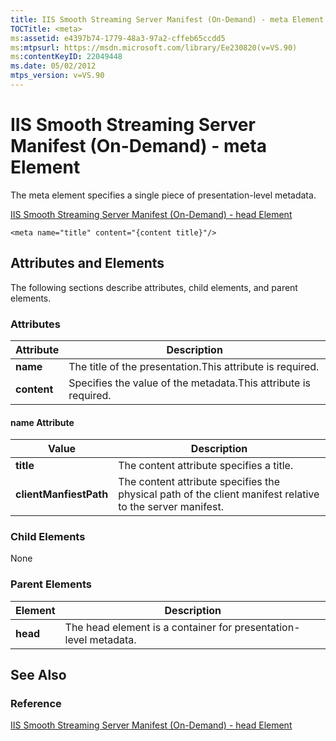```yaml
---
title: IIS Smooth Streaming Server Manifest (On-Demand) - meta Element
TOCTitle: <meta>
ms:assetid: e4397b74-1779-48a3-97a2-cffeb65ccdd5
ms:mtpsurl: https://msdn.microsoft.com/library/Ee230820(v=VS.90)
ms:contentKeyID: 22049448
ms.date: 05/02/2012
mtps_version: v=VS.90
---
```


# IIS Smooth Streaming Server Manifest (On-Demand) - meta Element

The meta element specifies a single piece of presentation-level metadata.

[IIS Smooth Streaming Server Manifest (On-Demand) - head Element](iis-smooth-streaming-server-manifest-on-demand-head-element.md)  

    <meta name="title" content="{content title}"/>

## Attributes and Elements

The following sections describe attributes, child elements, and parent elements.

### Attributes

|Attribute|Description|
|--- |--- |
|**name**|The title of the presentation.This attribute is required.|
|**content**|Specifies the value of the metadata.This attribute is required.|

#### name Attribute

|Value|Description|
|--- |--- |
|**title**|The content attribute specifies a title.|
|**clientManfiestPath**|The content attribute specifies the physical path of the client manifest relative to the server manifest.|

### Child Elements

None

### Parent Elements

|Element|Description|
|--- |--- |
|**head**|The head element is a container for presentation-level metadata.|

## See Also

### Reference

[IIS Smooth Streaming Server Manifest (On-Demand) - head Element](iis-smooth-streaming-server-manifest-on-demand-head-element.md)
